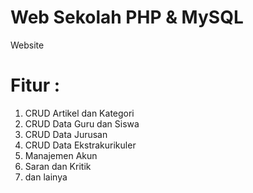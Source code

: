 # Web Sekolah PHP & MySQL 
Website

# Fitur :

1. CRUD Artikel dan Kategori
2. CRUD Data Guru dan Siswa
4. CRUD Data Jurusan
5. CRUD Data Ekstrakurikuler
6. Manajemen Akun
7. Saran dan Kritik
8. dan lainya
